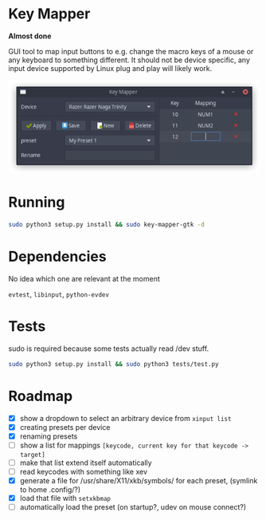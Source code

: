 # Key Mapper

**Almost done**

GUI tool to map input buttons to e.g. change the macro keys of a mouse or any keyboard to something
different. It should not be device specific, any input device supported by Linux plug and play will likely
work.

<p align="center">
    <img src="data/screenshot.png"/>
</p>

# Running

```bash
sudo python3 setup.py install && sudo key-mapper-gtk -d
```

# Dependencies

No idea which one are relevant at the moment

`evtest`, `libinput`, `python-evdev`

# Tests

sudo is required because some tests actually read /dev stuff.

```bash
sudo python3 setup.py install && sudo python3 tests/test.py
```

# Roadmap

- [x] show a dropdown to select an arbitrary device from `xinput list`
- [x] creating presets per device
- [x] renaming presets
- [ ] show a list for mappings `[keycode, current key for that keycode -> target]`
- [ ] make that list extend itself automatically
- [ ] read keycodes with something like xev
- [x] generate a file for /usr/share/X11/xkb/symbols/ for each preset, (symlink to home .config/?)
- [x] load that file with `setxkbmap`
- [ ] automatically load the preset (on startup?, udev on mouse connect?)

